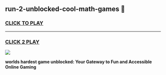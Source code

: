 
## run-2-unblocked-cool-math-games 👋
<h3>
<a href="https://premium.freeplayer.one?title=run-2-unblocked-cool-math-games&ref=14F">CLICK TO PLAY</a></h3>
<hr>

<h3>
<a href="https://premium.freeplayer.one?title=run-2-unblocked-cool-math-games&ref=14F">CLICK 2 PLAY</a>
  
</h3>

<a href="https://premium.freeplayer.one?title=run-2-unblocked-cool-math-games&ref=12F/"><img src="https://clearcache.store/games.png"></a>


**worlds hardest game unblocked: Your Gateway to Fun and Accessible Online Gaming**
